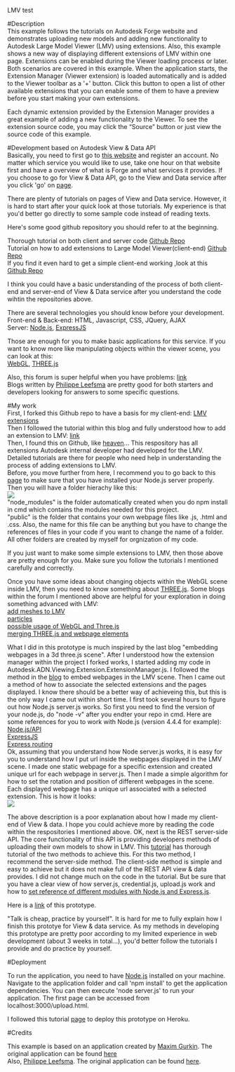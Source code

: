 LMV test

#Description  
This example follows the tutorials on Autodesk Forge website and demonstrates uploading new models and adding new functionality to Autodesk Large Model Viewer (LMV) using extensions. Also, this example shows a new way of displaying different extensions of LMV within one page. Extensions can be enabled during the Viewer loading process or later. Both scenarios are covered in this example. When the application starts, the Extension Manager (Viewer extension) is loaded automatically and is added to the Viewer toolbar as a '+' button. Click this button to open a list of other available extensions that you can enable some of them to have a preview before you start making your own extensions. 

Each dynamic extension provided by the Extension Manager provides a great example of adding a new functionality to the Viewer. To see the extension source code, you may click the “Source” button or just view the source code of this example.

#Development based on Autodesk View & Data API  
Basically, you need to first go to [this website](http://forge.autodesk.com/) and register an account. No matter which service you would like to use, take one hour on that website first and have a overview of what is Forge and what services it provides. If you choose to go for View & Data API, go to the View and Data service after you click 'go' on [page](http://forge.autodesk.com/).

There are plenty of tutorials on pages of View and Data service. However, it is hard to start after your quick look at those tutorials. My experience is that you'd better go directly to some sample code instead of reading texts.

Here's some good github repository you should refer to at the beginning.

Thorough tutorial on both client and server code
[Github Repo](https://github.com/Developer-Autodesk/view.and.data-javascript-getting.started.tutorial)  
Tutorial on how to add extensions to Large Model Viewer(client-end)
[Github Repo](https://github.com/Developer-Autodesk/lmv-extensions)  
If you find it even hard to get a simple client-end working ,look at this
[Github Repo](https://github.com/Developer-Autodesk/view.and.data-boilerplate)

I think you could have a basic understanding of the process of both client-end and server-end of View & Data service after you understand the code wihtin the repositories above.

There are several technologies you should know before your development.  
Front-end & Back-end: HTML, Javascript, CSS, JQuery, AJAX  
Server: [Node.js](https://nodejs.org/en/), [ExpressJS](http://expressjs.com/)  

Those are enough for you to make basic applications for this service. If you want to know more like manipulating objects within the viewer scene, you can look at this:  
[WebGL](https://developer.mozilla.org/en-US/docs/Web/API/WebGL_API), [THREE.js](http://threejs.org/)    

Also, this forum is super helpful when you have problems: [link](http://adndevblog.typepad.com/cloud_and_mobile/)   
Blogs written by [Philippe Leefsma](http://adndevblog.typepad.com/cloud_and_mobile/philippe-leefsma/) are pretty good for both starters and developers looking for answers to some specific questions. 

#My work  
First, I forked this Github repo to have a basis for my client-end: [LMV extensions](https://github.com/Developer-Autodesk/lmv-extensions)  
Then I followed the tutorial within this blog and fully understood how to add an extension to LMV: [link](http://adndevblog.typepad.com/cloud_and_mobile/2014/10/how-to-write-custom-extensions-for-the-large-model-viewer.html)  
Then, I found this on Github, like [heaven](https://github.com/Developer-Autodesk/library-javascript-viewer-extensions)... This respository has all extensions Autodesk internal developer had developed for the LMV. Detailed tutorials are there for people who need help in understanding the process of adding extensions to LMV.  
Before, you move further from here, I recommend you to go back to this [page](https://github.com/Developer-Autodesk/view.and.data-javascript-getting.started.tutorial/blob/master/prerequisites.md#InstallNodeJs) to make sure that you have installed your Node.js server properly.  
Then you will have a folder hierachy like this:  
![](img/hierachy.PNG)  
"node_modules" is the folder automatically created when you do npm install in cmd which contains the modules needed for this project.  
"public" is the folder that contains your own webpage files like .js, .html and .css. Also, the name for this file can be anything but you have to change the references of files in your code if you want to change the name of a folder.  
All other folders are created by myself for orgnization of my code.

If you just want to make some simple extensions to LMV, then those above are pretty enough for you. Make sure you follow the tutorials I mentioned carefully and correctly.

Once you have some ideas about changing objects within the WebGL scene inside LMV, then you need to know something about [THREE.js](http://threejs.org/). Some blogs within the forum I mentioned above are helpful for your exploration in doing something advanced with LMV:  
[add meshes to LMV](http://adndevblog.typepad.com/cloud_and_mobile/2015/01/add-geometry-with-autodesk-view-data-api-by-threejs.html)  
[particles](http://adndevblog.typepad.com/cloud_and_mobile/2016/03/a-particle-adventure.html)  
[possible usage of WebGL and Three.js](http://adndevblog.typepad.com/cloud_and_mobile/2013/06/3d-webgl-viewer-with-javascript-and-threejs.html)  
[merging THREE.js and webpage elements](http://adndevblog.typepad.com/cloud_and_mobile/2015/07/embedding-webpages-in-a-3d-threejs-scene.html)

What I did in this prototype is much inspired by the last blog "embedding webpages in a 3d three.js scene". After I understood how the extension manager within the project I forked works, I started adding my code in Autodesk.ADN.Viewing.Extension.ExtensionManager.js. I followed the method in the [blog](http://adndevblog.typepad.com/cloud_and_mobile/2015/07/embedding-webpages-in-a-3d-threejs-scene.html)
to embed webpages in the LMV scene. Then I came out a method of how to associate the selected extensions and the pages displayed. I know there should be a better way of achieveing this, but this is the only way I came out within short time. I first took several hours to figure out how Node.js server.js works. So first you need to find the version of your node.js, do "node -v" after you endter your repo in cmd. Here are some references for you to work with Node.js (version 4.4.4 for example):  
[Node.js/API](https://nodejs.org/docs/v4.4.4/api/)      
[ExpressJS](http://expressjs.com/)  
[Express routing](http://expressjs.com/en/guide/routing.html)  
Ok, assuming that you understand how Node server.js works, it is easy for you to understand how I put url inside the webpages displayed in the LMV scene. I made one static webpage for a specific extension and created unique url for each webpage in server.js. Then I made a simple algorithm for how to set the rotation and position of different webpages in the scene. Each displayed webpage has a unique url associated with a selected extension. This is how it looks:  
![](img/scene.PNG)

The above description is a poor explanation about how I made my client-end of View & data. I hope you could achieve more by reading the code within the respositories I mentioned above. OK, next is the REST server-side API. The core functionality of this API is providing developers methods of uploading their own models to show in LMV. This [tutorial](https://github.com/Developer-Autodesk/view.and.data-javascript-getting.started.tutorial/blob/master/chapter-2.md#Chapter2) has thorough tutorial of the two methods to achieve this. For this two method, I recommend the server-side method. The client-side method is simple and easy to achieve but it does not make full of the REST API view & data provides. I did not change much on the code in the tutorial. But be sure that you have a clear view of how server.js, credential.js, upload.js work and how to [set reference of different modules with Node.js and Express.js](http://openmymind.net/2012/2/3/Node-Require-and-Exports/).  

Here is a [link](http://pacific-everglades-32526.herokuapp.com/upload.html) of this prototype.

"Talk is cheap, practice by yourself". It is hard for me to fully explain how I finish this prototye for View & data service. As my methods in developing this prototype are pretty poor according to my limited experience in web development (about 3 weeks in total...), you'd better follow the tutorials I provide and do practice by yourself. 

#Deployment

To run the application, you need to have [Node.js](https://nodejs.org) installed on your machine. Navigate to the application folder and call 'npm install' to get the application dependencies. You can then execute 'node server.js' to run your application. The first page can be accessed from localhost:3000/upload.html.

I followed this tutorial [page](https://github.com/Developer-Autodesk/view.and.data-javascript-getting.started.tutorial/blob/master/appendix-c.md) to deploy this prototype on Heroku.

#Credits

This example is based on an application created by [Maxim Gurkin](https://github.com/redcraft).  The original application can be found [here](https://github.com/Developer-Autodesk/lmv-extensions)   
Also, [Philippe Leefsma](https://github.com/leefsmp). The original application can be found [here](https://github.com/Developer-Autodesk/ng-gallery).
